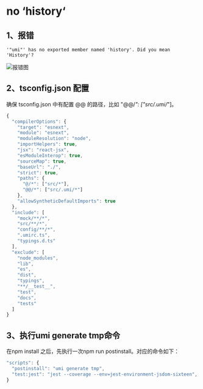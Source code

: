 # no ‘history‘

## 1、报错

`'"umi"' has no exported member named 'history'. Did you mean 'History'?`

![报错图](/blog/images/umi/umi1.jpg)

## 2、tsconfig.json 配置

确保 tsconfig.json 中有配置 @@ 的路径，比如 "@@/*": ["src/.umi/*"]。

```ts
{
  "compilerOptions": {
    "target": "esnext",
    "module": "esnext",
    "moduleResolution": "node",
    "importHelpers": true,
    "jsx": "react-jsx",
    "esModuleInterop": true,
    "sourceMap": true,
    "baseUrl": "./",
    "strict": true,
    "paths": {
      "@/*": ["src/*"],
      "@@/*": ["src/.umi/*"]
    },
    "allowSyntheticDefaultImports": true
  },
  "include": [
    "mock/**/*",
    "src/**/*",
    "config/**/*",
    ".umirc.ts",
    "typings.d.ts"
  ],
  "exclude": [
    "node_modules",
    "lib",
    "es",
    "dist",
    "typings",
    "**/__test__",
    "test",
    "docs",
    "tests"
  ]
}
```

## 3、执行umi generate tmp命令

在npm install 之后，先执行一次npm run postinstall。对应的命令如下：

```js
"scripts": {
  "postinstall": "umi generate tmp",
  "test:jest": "jest --coverage --env=jest-environment-jsdom-sixteen",
}
```

